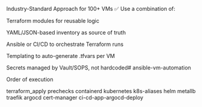  Industry-Standard Approach for 100+ VMs
✅ Use a combination of:

Terraform modules for reusable logic

YAML/JSON-based inventory as source of truth

Ansible or CI/CD to orchestrate Terraform runs

Templating to auto-generate .tfvars per VM

Secrets managed by Vault/SOPS, not hardcoded# ansible-vm-automation

Order of execution

terraform_apply
prechecks
containerd
kubernetes
k8s-aliases
helm
metallb
traefik
argocd
cert-manager
ci-cd-app-argocd-deploy